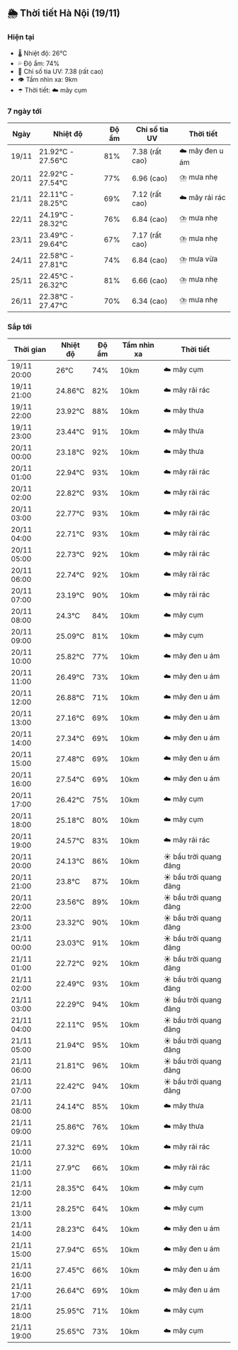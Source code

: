 ## 🌦️ Thời tiết Hà Nội (19/11)

### Hiện tại

- 🌡️ Nhiệt độ: 26℃
- 💦 Độ ẩm: 74%
- 🌟 Chỉ số tia UV: 7.38 (rất cao)
- 👁️ Tầm nhìn xa: 9km
- ☂️ Thời tiết: ☁️ mây cụm

### 7 ngày tới

| Ngày | Nhiệt độ | Độ ẩm | Chỉ số tia UV | Thời tiết |
| --- | --- | --- | --- | --- |
| 19/11 | 21.92℃ - 27.56℃ | 81% | 7.38 (rất cao) | ☁️ mây đen u ám |
| 20/11 | 22.92℃ - 27.54℃ | 77% | 6.96 (cao) | ⛈️ mưa nhẹ |
| 21/11 | 22.11℃ - 28.25℃ | 69% | 7.12 (rất cao) | ☁️ mây rải rác |
| 22/11 | 24.19℃ - 28.32℃ | 76% | 6.84 (cao) | ⛈️ mưa nhẹ |
| 23/11 | 23.49℃ - 29.64℃ | 67% | 7.17 (rất cao) | ⛈️ mưa nhẹ |
| 24/11 | 22.58℃ - 27.81℃ | 74% | 6.84 (cao) | ⛈️ mưa vừa |
| 25/11 | 22.45℃ - 26.32℃ | 81% | 6.66 (cao) | ⛈️ mưa nhẹ |
| 26/11 | 22.38℃ - 27.47℃ | 70% | 6.34 (cao) | ⛈️ mưa nhẹ |

### Sắp tới

| Thời gian | Nhiệt độ | Độ ẩm | Tầm nhìn xa | Thời tiết |
| --- | --- | --- | --- | --- |
| 19/11 20:00 | 26℃ | 74% | 10km | ☁️ mây cụm |
| 19/11 21:00 | 24.86℃ | 82% | 10km | ☁️ mây rải rác |
| 19/11 22:00 | 23.92℃ | 88% | 10km | ☁️ mây thưa |
| 19/11 23:00 | 23.44℃ | 91% | 10km | ☁️ mây thưa |
| 20/11 00:00 | 23.18℃ | 92% | 10km | ☁️ mây thưa |
| 20/11 01:00 | 22.94℃ | 93% | 10km | ☁️ mây rải rác |
| 20/11 02:00 | 22.82℃ | 93% | 10km | ☁️ mây rải rác |
| 20/11 03:00 | 22.77℃ | 93% | 10km | ☁️ mây rải rác |
| 20/11 04:00 | 22.71℃ | 93% | 10km | ☁️ mây rải rác |
| 20/11 05:00 | 22.73℃ | 92% | 10km | ☁️ mây rải rác |
| 20/11 06:00 | 22.74℃ | 92% | 10km | ☁️ mây rải rác |
| 20/11 07:00 | 23.19℃ | 90% | 10km | ☁️ mây rải rác |
| 20/11 08:00 | 24.3℃ | 84% | 10km | ☁️ mây cụm |
| 20/11 09:00 | 25.09℃ | 81% | 10km | ☁️ mây cụm |
| 20/11 10:00 | 25.82℃ | 77% | 10km | ☁️ mây đen u ám |
| 20/11 11:00 | 26.49℃ | 73% | 10km | ☁️ mây đen u ám |
| 20/11 12:00 | 26.88℃ | 71% | 10km | ☁️ mây đen u ám |
| 20/11 13:00 | 27.16℃ | 69% | 10km | ☁️ mây đen u ám |
| 20/11 14:00 | 27.34℃ | 69% | 10km | ☁️ mây đen u ám |
| 20/11 15:00 | 27.48℃ | 69% | 10km | ☁️ mây đen u ám |
| 20/11 16:00 | 27.54℃ | 69% | 10km | ☁️ mây đen u ám |
| 20/11 17:00 | 26.42℃ | 75% | 10km | ☁️ mây cụm |
| 20/11 18:00 | 25.18℃ | 80% | 10km | ☁️ mây cụm |
| 20/11 19:00 | 24.57℃ | 83% | 10km | ☁️ mây rải rác |
| 20/11 20:00 | 24.13℃ | 86% | 10km | ☀️ bầu trời quang đãng |
| 20/11 21:00 | 23.8℃ | 87% | 10km | ☀️ bầu trời quang đãng |
| 20/11 22:00 | 23.56℃ | 89% | 10km | ☀️ bầu trời quang đãng |
| 20/11 23:00 | 23.32℃ | 90% | 10km | ☀️ bầu trời quang đãng |
| 21/11 00:00 | 23.03℃ | 91% | 10km | ☀️ bầu trời quang đãng |
| 21/11 01:00 | 22.72℃ | 92% | 10km | ☀️ bầu trời quang đãng |
| 21/11 02:00 | 22.49℃ | 93% | 10km | ☀️ bầu trời quang đãng |
| 21/11 03:00 | 22.29℃ | 94% | 10km | ☀️ bầu trời quang đãng |
| 21/11 04:00 | 22.11℃ | 95% | 10km | ☀️ bầu trời quang đãng |
| 21/11 05:00 | 21.94℃ | 95% | 10km | ☀️ bầu trời quang đãng |
| 21/11 06:00 | 21.81℃ | 96% | 10km | ☀️ bầu trời quang đãng |
| 21/11 07:00 | 22.42℃ | 94% | 10km | ☀️ bầu trời quang đãng |
| 21/11 08:00 | 24.14℃ | 85% | 10km | ☁️ mây thưa |
| 21/11 09:00 | 25.86℃ | 76% | 10km | ☁️ mây thưa |
| 21/11 10:00 | 27.32℃ | 69% | 10km | ☁️ mây rải rác |
| 21/11 11:00 | 27.9℃ | 66% | 10km | ☁️ mây rải rác |
| 21/11 12:00 | 28.35℃ | 64% | 10km | ☁️ mây cụm |
| 21/11 13:00 | 28.25℃ | 64% | 10km | ☁️ mây cụm |
| 21/11 14:00 | 28.23℃ | 64% | 10km | ☁️ mây đen u ám |
| 21/11 15:00 | 27.94℃ | 65% | 10km | ☁️ mây đen u ám |
| 21/11 16:00 | 27.45℃ | 66% | 10km | ☁️ mây đen u ám |
| 21/11 17:00 | 26.64℃ | 69% | 10km | ☁️ mây đen u ám |
| 21/11 18:00 | 25.95℃ | 71% | 10km | ☁️ mây cụm |
| 21/11 19:00 | 25.65℃ | 73% | 10km | ☁️ mây cụm |
